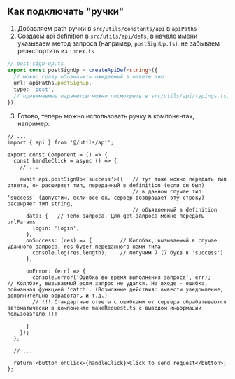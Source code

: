 ## Как подключать "ручки"

1. Добавляем path ручки в `src/utils/constants/api` в `apiPaths`
2. Создаем api definition в `src/utils/api/defs`, в начале имени указываем метод запроса (например, `postSignUp.ts`), не забываем реэкспортить из `index.ts`

```ts
// post-sign-up.ts
export const postSignUp = createApiDef<string>({
  // можно сразу обозначить ожидаемый в ответе тип
  url: apiPaths.postSignUp,
  type: 'post',
  // принимаемые параметры можно посмотреть в src/utils/api/typings.ts, тип ApiDefParams
});
```

3. Готово, теперь можно использовать ручку в компонентах, например:

```tsx
// ...
import { api } from '@/utils/api';

export const Component = () => {
  const handleClick = async () => {
    // ...

    await api.postSignUp<'success'>({   // тут тоже можно передать тип ответа, он расширяет тип, переданный в definition (если он был)
                                        // в данном случае тип 'success' (допустим, если все ок, сервер возвращает эту строку) расширяет тип string,
                                        // объявленный в definition
      data: {   // тело запроса. Для get-запроса можно передать urlParams
        login: 'login',
      },
      onSuccess: (res) => {         // Коллбэк, вызываемый в случае удачного запроса. res будет переданного нами типа
        console.log(res.length);    // получим 7 (7 букв в 'success')
      },
      
      onError: (err) => {
        console.error('Ошибка во время выполнения запроса', err);    // Коллбэк, вызываемый если запрос не удался. На входе - ошибка, пойманная функцией 'catch'. (Возможные действия: вывести уведомление, дополнительно обработать и т.д.)
        // !!! Стандартные ответы с ошибками от сервера обрабатываются автоматически в компоненте makeRequest.ts с выводом информации пользователю !!!
        
      }
    });
  };

  // ...

  return <button onClick={handleClick}>Click to send request</button>;
};
```
